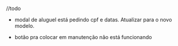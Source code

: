 //todo
- modal de aluguel está pedindo cpf e datas. Atualizar para o novo modelo.

- botão pra colocar em manutenção não está funcionando


